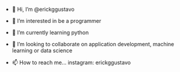 - 👋 Hi, I’m @erickggustavo
- 👀 I’m interested in be a programmer
- 🌱 I’m currently learning python
- 💞️ I’m looking to collaborate on application development, machine learning or data science

- 📫 How to reach me... instagram: erickggustavo
